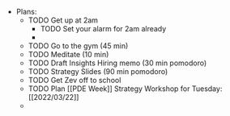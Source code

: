 - Plans:
	- TODO Get up at 2am
		- TODO Set your alarm for 2am already
		-
	- TODO Go to the gym (45 min)
	- TODO Meditate (10 min)
	- TODO Draft Insights Hiring memo (30 min pomodoro)
	- TODO Strategy Slides (90 min pomodoro)
	- TODO Get Zev off to school
	- TODO Plan [[PDE Week]] Strategy Workshop for Tuesday: [[2022/03/22]]
	-
